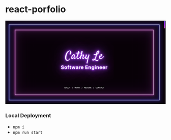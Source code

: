 # react-porfolio

![alt text](/src/assets/portfolio-image.png)

### Local Deployment

- `npm i`
- `npm run start`

